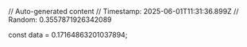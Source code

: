 // Auto-generated content
// Timestamp: 2025-06-01T11:31:36.899Z
// Random: 0.3557871926342089

const data = 0.17164863201037894;